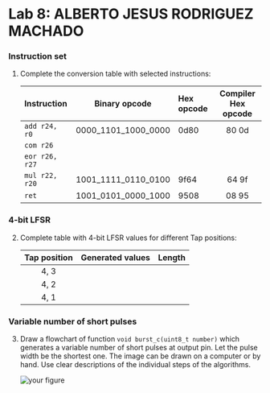 # Lab 8: ALBERTO JESUS RODRIGUEZ MACHADO

### Instruction set

1. Complete the conversion table with selected instructions:

   | **Instruction** | **Binary opcode** | **Hex opcode** | **Compiler Hex opcode** |
   | :-- | :-: | :-- | :-: |
   | `add r24, r0` | 0000_1101_1000_0000 | 0d80 | 80 0d |
   | `com r26` |  |  |  |
   | `eor r26, r27` |  |  |  |
   | `mul r22, r20` | 1001_1111_0110_0100 | 9f64 | 64 9f |
   | `ret` | 1001_0101_0000_1000 | 9508 | 08 95 |

### 4-bit LFSR

2. Complete table with 4-bit LFSR values for different Tap positions:

   | **Tap position** | **Generated values** | **Length** |
   | :-: | :-- | :-: |
   | 4, 3 |  |  |
   | 4, 2 |  |  |
   | 4, 1 |  |  |

### Variable number of short pulses

3. Draw a flowchart of function `void burst_c(uint8_t number)` which generates a variable number of short pulses at output pin. Let the pulse width be the shortest one. The image can be drawn on a computer or by hand. Use clear descriptions of the individual steps of the algorithms.

   ![your figure]()